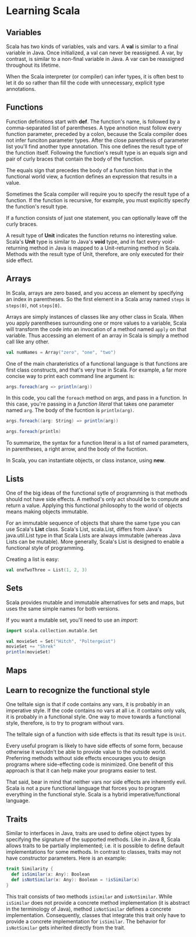 # Learning Scala

## Variables
Scala has two kinds of variables, vals and vars. A **val** is similar to a final variable in Java. Once initialized, a val can never be reassigned. A var, by contrast, is similar to a non-final variable in Java. A var can be reassigned throughout its lifetime.

When the Scala interpreter (or compiler) can infer types, it is often best to let it do so rather than fill the code with unnecessary, explicit type annotations.

## Functions
Function definitions start with **def**. The function's name, is followed by a comma-separated list of parentheses. A type annotion must follow every function parameter, preceded by a colon, because the Scala compiler does not infer funciton parameter types. After the close parenthesis of parameter list you'll find another type annotation. This one defines the result type of the function itself. Following the function's result type is an equals sign and pair of curly braces that contain the body of the function.

The equals sign that precedes the body of a function hints that in the functional world view, a fucntion defines an expression that results in a value.

Sometimes the Scala compiler will require you to specify the result type of a function. If the function is recursive, for example, you must explicitly specify the function's result type.

If a function consists of just one statement, you can optionally leave off the curly braces.

A result type of **Unit** indicates the function returns no interesting value. Scala's **Unit** type is similar to Java's **void** type, and in fact every void-returning method in Java is mapped to a Unit-returning method in Scala. Methods with the result type of Unit, therefore, are only executed for their side effect.

## Arrays
In Scala, arrays are zero based, and you access an element by specifying an index in parentheses. So the first element in a Scala array named `steps` is `steps(0)`, not `steps[0]`.

Arrays are simply instances of classes like any other class in Scala. When you apply parentheses surrounding one or more values to a variable, Scala will transform the code into an invocation of a method named `apply` on that variable. Thus accessing an element of an array in Scala is simply a method call like any other.

```scala
val numNames = Array("zero", "one", "two")
```

One of the main charateristics of a functional language is that functions are first class constructs, and that's very true in Scala. For example, a far more concise way to print each command line argument is:
```scala
args.foreach(arg => println(arg))
```
In this code, you call the `foreach` method on args, and pass in a function. In this case, you're passing in a *function literal* that takes one parameter named `arg`. The body of the fucntion is `println(arg)`.

```scala
args.foreach((arg: String) => println(arg))
```

```scala
args.foreach(println)
```

To summarize, the syntax for a function literal is a list of named parameters, in parentheses, a right arrow, and the body of the fucntion.

In Scala, you can instantiate objects, or class instance, using **new**.

## Lists
One of the big ideas of the functional sytle of programming is that methods should not have side effects. A method's only act should be to compute and return a value. Applying this functional philosophy to the world of objects means making objects immutable.

For an immutable sequence of objects that share the same type you can use Scala's **List** class. Scala's List, scala.List, differs from Java's java.util.List type in that Scala Lists are always immutable (whereas Java Lists can be mutable). More generally, Scala's List is designed to enable a functional style of programming.

Creating a list is easy:
```scala
val oneTwoThree = List(1, 2, 3)
```

## Sets
Scala provides mutable and immutable alternatives for sets and maps, but uses the same simple names for both versions.

If you want a mutable set, you'll need to use an *import*:
```scala
import scala.collection.mutable.Set

val movieSet = Set("Hitch", "Poltergeist")
movieSet += "Shrek"
println(movieSet)
```

## Maps

## Learn to recognize the functional style
One telltale sign is that if code contains any vars, it is probably in an imperative style. If the code contains no vars at all i.e. it contains only vals, it is probably in a functional style. One way to move towards a functional style, therefore, is to try to program without vars.

The telltale sign of a function with side effects is that its result type is `Unit`.

Every useful program is likely to have side effects of some form, because otherwise it wouldn't be able to provide value to the outside world. Preferring methods without side effects encourages you to design programs where side-effecting code is minimized. One benefit of this approach is that it can help make your programs easier to test.

That said, bear in mind that neither vars nor side effects are inherently evil. Scala is not a pure functional language that forces you to program everything in the functional style. Scala is a hybrid imperative/functional language.

## Traits
Similar to interfaces in Java, traits are used to define object types by specifying the signature of the supported methods. Like in Java 8, Scala allows traits to be partially implemented; i.e. it is possible to define default implementations for some methods. In contrast to classes, traits may not have constructor parameters. Here is an example:
```scala
trait Similarity {
  def isSimilar(x: Any): Boolean
  def isNotSimilar(x: Any): Boolean = !isSimilar(x)
}
```
This trait consists of two methods `isSimilar` and `isNotSimilar`. While `isSimilar` does not provide a concrete method implementation (it is abstract in the terminology of Java), method `isNotSimilar` defines a concrete implementation. Consequently, classes that integrate this trait only have to provide a concrete implementation for `isSimilar`. The behavior for `isNotSimilar` gets inherited directly from the trait.
